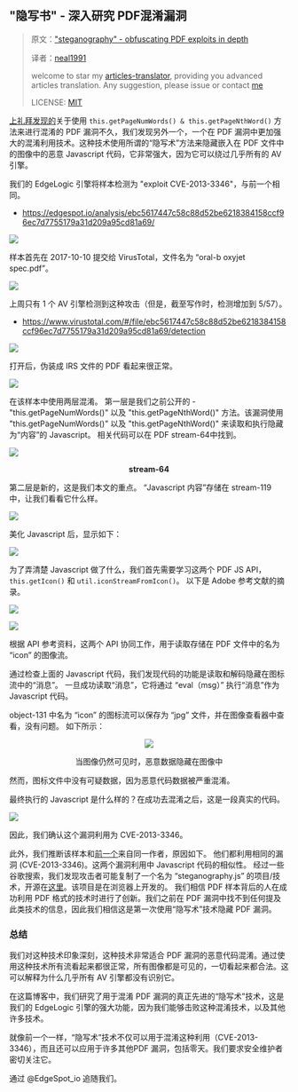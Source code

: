 ## "隐写书" - 深入研究 PDF混淆漏洞

>原文：["steganography" - obfuscating PDF exploits in depth](https://blog.edgespot.io/2019/01/steganography-obfuscating-exploits.html)
>
>译者：[neal1991](https://github.com/neal1991)
>
>welcome to star my [articles-translator](https://github.com/neal1991/articles-translator/), providing you advanced articles translation. Any suggestion, please issue or contact [me](mailto:bing@stu.ecnu.edu.cn)
>
>LICENSE: [MIT](https://opensource.org/licenses/MIT)

[上礼拜发现的](https://blog.edgespot.io/2019/01/an-interesting-obfuscation-method.html)关于使用 `this.getPageNumWords() & this.getPageNthWord()` 方法来进行混淆的 PDF 漏洞不久，我们发现另外一个，一个在 PDF 漏洞中更加强大的混淆利用技术。这种技术使用所谓的“隐写术”方法来隐藏嵌入在 PDF 文件中的图像中的恶意 Javascript 代码，它非常强大，因为它可以绕过几乎所有的 AV 引擎。

我们的 EdgeLogic 引擎将样本检测为 "exploit CVE-2013-3346"，与前一个相同。

* https://edgespot.io/analysis/ebc5617447c58c88d52be6218384158ccf96ec7d7755179a31d209a95cd81a69/

![](https://4.bp.blogspot.com/-Kr-NkDqfyho/XEdDnFNT1EI/AAAAAAAAAEo/d9VFG0l_qDwAB_vhf50p7AHCZjNncLPuQCLcBGAs/s1600/edgespot-detection.png)

样本首先在 2017-10-10 提交给 VirusTotal，文件名为 “oral-b oxyjet spec.pdf”。

![](https://lh4.googleusercontent.com/ORMvSEL5-R-yLYe8ow9YzjUkUWBfXSTxa8d55dxZhoot91KnVhLvyvjd0nBUbPJk9sH433KsJDgdSZnu52NWm-9mbf5uPQv-gMGalUX918rX7HSAJyFj3OQq1zpNsUqrKVlc_Qrf)

上周只有 1 个 AV 引擎检测到这种攻击（但是，截至写作时，检测增加到 5/57）。
* https://www.virustotal.com/#/file/ebc5617447c58c88d52be6218384158ccf96ec7d7755179a31d209a95cd81a69/detection

![](https://3.bp.blogspot.com/-O2dvXaoaRIw/XEdTFYN-N3I/AAAAAAAAAGI/wdCOW241LCQxQgP99qbzggvgoSMLmVRSwCEwYBhgL/s1600/24.png)

打开后，伪装成 IRS 文件的 PDF 看起来很正常。

![](https://4.bp.blogspot.com/-_zJ5pKPgv3I/XEdH34_gUOI/AAAAAAAAAE4/KYsV8Wi3phs4FWS3xJ8yZnI9jZXnNgAhwCLcBGAs/s1600/16.png)

在该样本中使用两层混淆。 第一层是我们之前公开的 - "this.getPageNumWords()" 以及 "this.getPageNthWord()" 方法。该漏洞使用 "this.getPageNumWords()" 以及 "this.getPageNthWord()" 来读取和执行隐藏为“内容”的 Javascript。 相关代码可以在 PDF stream-64中找到。

![](https://lh6.googleusercontent.com/Qa4otHEzSjZlj4B65CmnfgutxzaTfn4EugYFlSf0BaMQdyntnVpxr7qzgwjAdzY3Ue97axGjscZtt2dumd7bKlutVi1aDi9ElBSPm17xJkgmIPM902ailGHvnOGRjtfpy_ADT_-_)
<p align="center"><b>stream-64</b></p>

第二层是新的，这是我们本文的重点。 “Javascript 内容”存储在 stream-119 中，让我们看看它什么样。

![](https://lh6.googleusercontent.com/daXGdDM5pyT4_kjmoaPsX9jnXZRbq9fIF22cHznr97dqymfQ8TLJ1KpnsK7LswND3Tfo-cVqXG_VyxOD_amxM2Pi_bpUFUzG1xLPJLq_-EIzLDWS4PBHGZzcb4Aw0aXZEpipBv0X)

美化 Javascript 后，显示如下：

![](https://1.bp.blogspot.com/-ux7d0FWJFqM/XEdNBe3NpMI/AAAAAAAAAFE/JaVx-Zq4P0kRFc7E9C1RRkGya_6hFrrkwCLcBGAs/s1600/22.png)

为了弄清楚 Javascript 做了什么，我们首先需要学习这两个 PDF JS API，`this.getIcon()` 和 `util.iconStreamFromIcon()`。 以下是 Adobe 参考文献的摘录。

![](https://2.bp.blogspot.com/-n78eqA8dplg/XEdNwvK8GCI/AAAAAAAAAFM/l4fI0jyNbbUZilcpU2zsNfyHL5holqNgQCLcBGAs/s1600/4.png)



![](https://2.bp.blogspot.com/-2-4DtAFE_2c/XEdN0UrwVrI/AAAAAAAAAFc/3q4W0pMMGkwmnhuyXBe-8yCkqUAvWEwYQCLcBGAs/s1600/5.png)

根据 API 参考资料，这两个 API 协同工作，用于读取存储在 PDF 文件中的名为 “icon” 的图像流。

通过检查上面的 Javascript 代码，我们发现代码的功能是读取和解码隐藏在图标流中的“消息”。 一旦成功读取“消息”，它将通过 “eval（msg）” 执行“消息”作为 Javascript 代码。

object-131 中名为 “icon” 的图标流可以保存为 “jpg” 文件，并在图像查看器中查看，没有问题。 如下所示：
 
<p align="center"> <img src="https://lh3.googleusercontent.com/IPN1eis6eIjQjZsiQR4MRlkGGbw1Zb8P324LrOzw6LFIagc_KB4bsyY8xlc1T1TfSeofYKOkxTbOiXJihanQ9NG2Ky1Ya2CDxjphMhHmwSJJ3ZMl744Xz3DnVGLqDLnXZkMRwF0U">

<p align="center">当图像仍然可见时，恶意数据隐藏在图像中</p>
</p>
 
然而，图标文件中没有可疑数据，因为恶意代码数据被严重混淆。

最终执行的 Javascript 是什么样的？在成功去混淆之后，这是一段真实的代码。
 
![](https://lh4.googleusercontent.com/Iun-DdCJrtuagzxaB1eYLCX5_Ecu0MCTTV-P3cBxUGlxJKdVSIqFsnCTZFMym2HzpUIvKqpoEDK8gEt6WMmfxWBdgJCqHIRgTC25dDjKOMoxcCstabRGkRsIWMq9BNb6xzd0VqNR)

因此，我们确认这个漏洞利用为 CVE-2013-3346。

此外，我们推断该样本和[前一个](https://edgespot.io/analysis/6e71c6ff75abf5b7f40a2b1ed7480757af2f4af191797f19d1b4a46e8ecfa448/)来自同一作者，原因如下。
他们都利用相同的漏洞 (CVE-2013-3346)。这两个漏洞利用中 Javascript 代码的相似性。
经过一些谷歌搜索，我们发现攻击者可能复制了一个名为 “steganography.js” 的项目/技术，开源在[这里](https://www.peter-eigenschink.at/projects/steganographyjs)。该项目是在浏览器上开发的。 我们相信 PDF 样本背后的人在成功利用 PDF 格式的技术时进行了创新。我们之前在 PDF 漏洞中找不到任何提及此类技术的信息，因此我们相信这是第一次使用“隐写术”技术隐藏 PDF 漏洞。

### 总结

我们对这种技术印象深刻，这种技术非常适合 PDF 漏洞的恶意代码混淆。通过使用这种技术所有流看起来都很正常，所有图像都是可见的，一切看起来都合法。这可以解释为什么几乎所有 AV 引擎都没有识别它。

在这篇博客中，我们研究了用于混淆 PDF 漏洞的真正先进的“隐写术”技术，这是我们的 EdgeLogic 引擎的强大功能，因为我们能够击败这种混淆技术，以及其他许多技术。

就像前一个一样，“隐写术”技术不仅可以用于混淆这种利用（CVE-2013-3346），而且还可以应用于许多其他PDF 漏洞，包括零天。我们要求安全维护者密切关注它。

通过 @EdgeSpot_io 追随我们。

